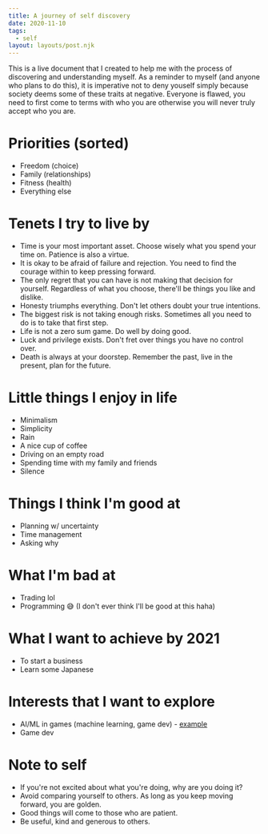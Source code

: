 ```yaml
---
title: A journey of self discovery
date: 2020-11-10
tags:
  - self
layout: layouts/post.njk
---
```


This is a live document that I created to help me with the process of discovering and understanding myself. As a reminder to myself (and anyone who plans to do this), it is imperative not to deny youself simply because society deems some of these traits at negative. Everyone is flawed, you need to first come to terms with who you are otherwise you will never truly accept who you are.
# Priorities (sorted)
- Freedom (choice)
- Family (relationships)
- Fitness (health)
- Everything else

# Tenets I try to live by
- Time is your most important asset. Choose wisely what you spend your time on. Patience is also a virtue.
- It is okay to be afraid of failure and rejection. You need to find the courage within to keep pressing forward.
- The only regret that you can have is not making that decision for yourself. Regardless of what you choose, there'll be things you like and dislike. 
- Honesty triumphs everything. Don't let others doubt your true intentions.
- The biggest risk is not taking enough risks. Sometimes all you need to do is to take that first step.
- Life is not a zero sum game. Do well by doing good.
- Luck and privilege exists. Don't fret over things you have no control over.
- Death is always at your doorstep. Remember the past, live in the present, plan for the future.

# Little things I enjoy in life
- Minimalism
- Simplicity
- Rain
- A nice cup of coffee
- Driving on an empty road
- Spending time with my family and friends
- Silence

# Things I think I'm good at
- Planning w/ uncertainty
- Time management
- Asking why

# What I'm bad at
- Trading lol
- Programming 😅 (I don't ever think I'll be good at this haha)

# What I want to achieve by 2021
- To start a business
- Learn some Japanese

# Interests that I want to explore
- AI/ML in games (machine learning, game dev) - [example](https://www.youtube.com/watch?v=saNNQUKjCXQ)
- Game dev

# Note to self
- If you're not excited about what you're doing, why are you doing it?
- Avoid comparing yourself to others. As long as you keep moving forward, you are golden.
- Good things will come to those who are patient.
- Be useful, kind and generous to others.